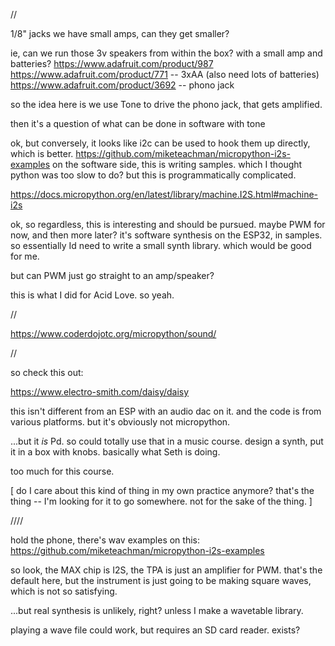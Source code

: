 //

1/8" jacks
we have small amps, can they get smaller?

ie, can we run those 3v speakers from within the box? with a small amp and batteries?
https://www.adafruit.com/product/987
https://www.adafruit.com/product/771 -- 3xAA (also need lots of batteries)
https://www.adafruit.com/product/3692 -- phono jack

so the idea here is we use Tone to drive the phono jack, that gets amplified.

then it's a question of what can be done in software with tone


ok, but conversely, it looks like i2c can be used to hook them up directly, which is better.
https://github.com/miketeachman/micropython-i2s-examples
on the software side, this is writing samples. which I thought python was too slow to do?
but this is programmatically complicated.

https://docs.micropython.org/en/latest/library/machine.I2S.html#machine-i2s


ok, so regardless, this is interesting and should be pursued. maybe PWM for now, and then more later? it's software synthesis on the ESP32, in samples. so essentially Id need to write a small synth library. which would be good for me.

but can PWM just go straight to an amp/speaker? 

this is what I did for Acid Love. so yeah.



//

https://www.coderdojotc.org/micropython/sound/

//

so check this out:

https://www.electro-smith.com/daisy/daisy


this isn't different from an ESP with an audio dac on it. and the code is from various platforms. but it's obviously not micropython.

...but it _is_ Pd. so could totally use that in a music course. design a synth, put it in a box with knobs. basically what Seth is doing.

too much for this course.


[
do I care about this kind of thing in my own practice anymore?
that's the thing -- I'm looking for it to go somewhere. not for the sake of the thing.
]

////


hold the phone, there's wav examples on this: https://github.com/miketeachman/micropython-i2s-examples


so look, the MAX chip is I2S, the TPA is just an amplifier for PWM. that's the default here, but the instrument is just going to be making square waves, which is not so satisfying. 

...but real synthesis is unlikely, right? unless I make a wavetable library.

playing a wave file could work, but requires an SD card reader. exists?




